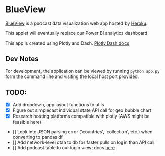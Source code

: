 # BlueView

[BlueView](https://blu-view.herokuapp.com) is a podcast data visualization web app hosted by [Heroku](https://dashboard.heroku.com/apps).

This applet will eventually replace our Power BI analytics dashboard

This app is created using Plotly and Dash.
[Plotly Dash docs](https://dash.plotly.com)

## Dev Notes
For development, the application can be viewed by running `python app.py` form the command line and visiting the local host port provided.


## **TODO:**

- [X] Add dropdown, app layout functions to utils
- [X] Figure out simplecast individual state API call for geo bubble chart
- [X] Research hosting platforms compatible with plotly (AWS might be feasible here)
- [] Look into JSON parsing error ('countries', 'collection', etc.) when converting to pandas df
- [] Add network-level dtaa to db for faster pulls on login than API call
- [] Add podcast table to our login view; docs [here](https://dash.plotly.com/datatable/callbacks)


